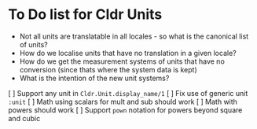 # To Do list for Cldr Units

* Not all units are translatable in all locales - so what is the canonical list of units?
* How do we localise units that have no translation in a given locale?
* How do we get the measurement systems of units that have no conversion (since thats where the system data is kept)
* What is the intention of the new unit systems?

[ ] Support any unit in `Cldr.Unit.display_name/1`
[ ] Fix use of generic unit `:unit`
[ ] Math using scalars for mult and sub should work
[ ] Math with powers should work
[ ] Support `pown` notation for powers beyond square and cubic



